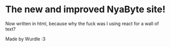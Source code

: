 # The new and improved NyaByte site!

Now written in html, because why the fuck was I using react for a wall of text?

Made by Wurdle :3
